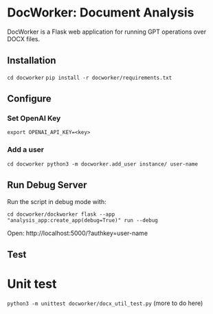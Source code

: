 # DocWorker: Document Analysis

DocWorker is a Flask web application for running GPT operations over DOCX files.

## Installation

`cd docworker`
`pip install -r docworker/requirements.txt`


## Configure

### Set OpenAI Key

`export OPENAI_API_KEY=<key>`

### Add a user

`cd docworker
python3 -m docworker.add_user instance/ user-name`


## Run Debug Server

Run the script in debug mode with:

`cd docworker/dockworker
flask --app "analysis_app:create_app(debug=True)" run --debug`

Open: http://localhost:5000/?authkey=user-name

## Test

# Unit test
`python3 -m unittest docworker/docx_util_test.py`
(more to do here)


